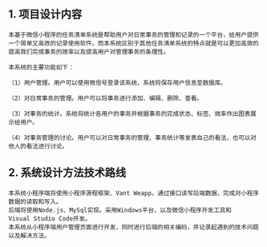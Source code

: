 
## 1. 项目设计内容
    本基于微信小程序的任务清单系统是帮助用户对日常事务的管理和记录的一个平台，给用户提供一个简单又高效的记录使用软件。而本系统区别于其他任务清单系统的特点就是可以更加高效的提高我们完成事务的效率以及提高用户对管理事务的条理性。
    
    本系统的主要功能如下：
    
    （1）用户管理。用户可以使用微信号登录该系统，系统将保存用户信息至数据库。
    
    （2）对日常事务的管理。用户可以将事务进行添加、编辑、删除、查看。
    
    （3）对事务的统计。系统将统计各用户的事务并根据事务的完成状态、标签、效率作出图表展示给用户。
    
    （4）对事务管理的讨论。用户可以对日常事务的管理、事务统计等发表自己的看法，也可以对他人的看法进行讨论。
    
## 2. 系统设计方法技术路线
    本系统小程序端将使用小程序源程框架、Vant Weapp，通过接口读写后端数据，完成对小程序数据的读取和写入。
    后端将使用Node.js、MySql实现。采用Windows平台，以及微信小程序开发工具和Visual Studio Code开发。
    本系统从小程序端用户管理页面进行开发，同时进行后端的相关编码，并记录起遇到的技术问题以及解决方法。
